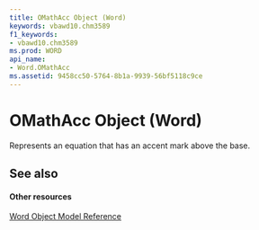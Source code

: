 ```yaml
---
title: OMathAcc Object (Word)
keywords: vbawd10.chm3589
f1_keywords:
- vbawd10.chm3589
ms.prod: WORD
api_name:
- Word.OMathAcc
ms.assetid: 9458cc50-5764-8b1a-9939-56bf5118c9ce
---
```



# OMathAcc Object (Word)

Represents an equation that has an accent mark above the base.


## See also


#### Other resources


[Word Object Model Reference](http://msdn.microsoft.com/library/object-model-word-vba-reference%28Office.15%29.aspx)


